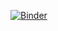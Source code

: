 [![Binder](https://mybinder.org/badge_logo.svg)](https://mybinder.org/v2/gh/CCayssiols/4_3_MagStat/HEAD)
